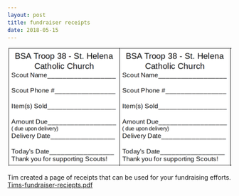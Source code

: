 ```yaml
---
layout: post
title: fundraiser receipts 
date: 2018-05-15
---
```


<img src="/files/Screen-Shot-2016-10-14-at-21.07.26.png" alt="screen-shot-2016-10-14-at-21-07-26"/>

Tim created a page of receipts that can be used for your fundraising efforts. <a href="/files/Tims-fundraiser-receipts.pdf">Tims-fundraiser-reciepts.pdf</a>
